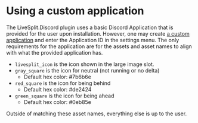 # Using a custom application

The LiveSplit.Discord plugin uses a basic Discord Application that is provided for the user upon installation. However, one may create [a custom application](https://discord.com/developers/applications) and enter the Application ID in the settings menu. The only requirements for the application are for the assets and asset names to align with what the provided application has.

- ``livesplit_icon`` is the icon shown in the large image slot.
- ``gray_square`` is the icon for neutral (not running or no delta) 
  - Default hex color: #7b6b6e
- ``red_square`` is the icon for being behind 
  - Default hex color: #de2424
- ``green_square`` is the icon for being ahead 
  - Default hex color: #0eb85e

Outside of matching these asset names, everything else is up to the user.
